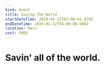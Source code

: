 ```yaml
---
kind: event
title: Saving The World
startDateTime: 2019-01-22T03:00:42.839Z
endDateTime: 2019-01-22T04:00:00.000Z
location: Mars
cost: FREE
---
```

# Savin' all of the world.
